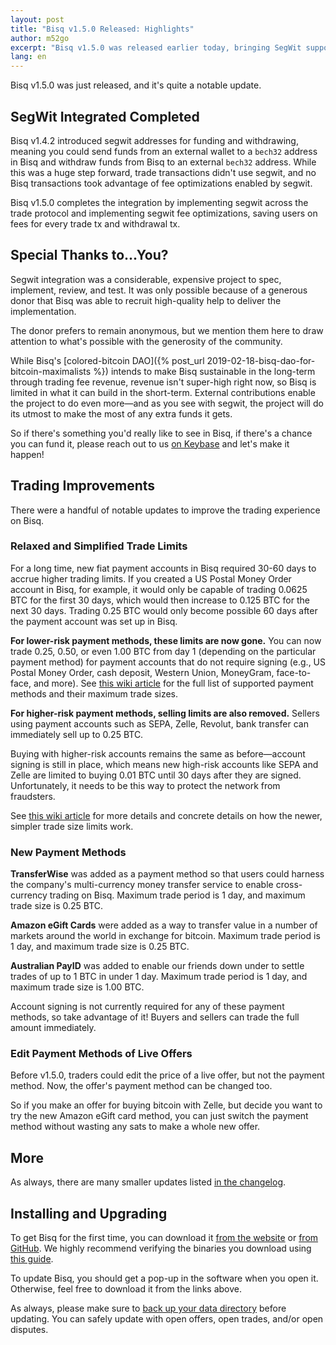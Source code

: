 ```yaml
---
layout: post
title: "Bisq v1.5.0 Released: Highlights"
author: m52go
excerpt: "Bisq v1.5.0 was released earlier today, bringing SegWit support across the trading protocol as well as a slew of updates to make trading better and more convenient. <br><br>"
lang: en
---
```


Bisq v1.5.0 was just released, and it's quite a notable update.

## SegWit Integrated Completed

Bisq v1.4.2 introduced segwit addresses for funding and withdrawing, meaning you could send funds from an external wallet to a `bech32` address in Bisq and withdraw funds from Bisq to an external `bech32` address. While this was a huge step forward, trade transactions didn't use segwit, and no Bisq transactions took advantage of fee optimizations enabled by segwit.

Bisq v1.5.0 completes the integration by implementing segwit across the trade protocol and implementing segwit fee optimizations, saving users on fees for every trade tx and withdrawal tx.

## Special Thanks to...You?

Segwit integration was a considerable, expensive project to spec, implement, review, and test. It was only possible because of a generous donor that Bisq was able to recruit high-quality help to deliver the implementation.

The donor prefers to remain anonymous, but we mention them here to draw attention to what's possible with the generosity of the community.

While Bisq's [colored-bitcoin DAO]({% post_url 2019-02-18-bisq-dao-for-bitcoin-maximalists %}) intends to make Bisq sustainable in the long-term through trading fee revenue, revenue isn't super-high right now, so Bisq is limited in what it can build in the short-term. External contributions enable the project to do even more—and as you see with segwit, the project will do its utmost to make the most of any extra funds it gets.

So if there's something you'd really like to see in Bisq, if there's a chance you can fund it, please reach out to us <a href="https://keybase.io/team/bisq" target="_blank">on Keybase</a> and let's make it happen!

## Trading Improvements

There were a handful of notable updates to improve the trading experience on Bisq.

### Relaxed and Simplified Trade Limits

For a long time, new fiat payment accounts in Bisq required 30-60 days to accrue higher trading limits. If you created a US Postal Money Order account in Bisq, for example, it would only be capable of trading 0.0625 BTC for the first 30 days, which would then increase to 0.125 BTC for the next 30 days. Trading 0.25 BTC would only become possible 60 days after the payment account was set up in Bisq.

**For lower-risk payment methods, these limits are now gone.** You can now trade 0.25, 0.50, or even 1.00 BTC from day 1 (depending on the particular payment method) for payment accounts that do not require signing (e.g., US Postal Money Order, cash deposit, Western Union, MoneyGram, face-to-face, and more). See <a href="https://bisq.wiki/Payment_methods#Fiat_payment_methods" target="_blank">this wiki article</a> for the full list of supported payment methods and their maximum trade sizes.

**For higher-risk payment methods, selling limits are also removed.** Sellers using payment accounts such as SEPA, Zelle, Revolut, bank transfer can immediately sell up to 0.25 BTC.

Buying with higher-risk accounts remains the same as before—account signing is still in place, which means new high-risk accounts like SEPA and Zelle are limited to buying 0.01 BTC until 30 days after they are signed. Unfortunately, it needs to be this way to protect the network from fraudsters.

See <a href="https://bisq.wiki/Account_limits" target="_blank">this wiki article</a> for more details and concrete details on how the newer, simpler trade size limits work.

### New Payment Methods

**TransferWise** was added as a payment method so that users could harness the company's multi-currency money transfer service to enable cross-currency trading on Bisq. Maximum trade period is 1 day, and maximum trade size is 0.25 BTC.

**Amazon eGift Cards** were added as a way to transfer value in a number of markets around the world in exchange for bitcoin. Maximum trade period is 1 day, and maximum trade size is 0.25 BTC.

**Australian PayID** was added to enable our friends down under to settle trades of up to 1 BTC in under 1 day. Maximum trade period is 1 day, and maximum trade size is 1.00 BTC.

Account signing is not currently required for any of these payment methods, so take advantage of it! Buyers and sellers can trade the full amount immediately.

### Edit Payment Methods of Live Offers

Before v1.5.0, traders could edit the price of a live offer, but not the payment method. Now, the offer's payment method can be changed too.

So if you make an offer for buying bitcoin with Zelle, but decide you want to try the new Amazon eGift card method, you can just switch the payment method without wasting any sats to make a whole new offer.

## More

As always, there are many smaller updates listed <a href="https://github.com/bisq-network/bisq/releases/tag/v1.5.0" target="_blank">in the changelog</a>.

## Installing and Upgrading

To get Bisq for the first time, you can download it <a href="https://bisq.network/downloads/">from the website</a> or <a href="https://github.com/bisq-network/Visq/releases/tag/v1.5.0" target="_blank">from GitHub</a>. We highly recommend verifying the binaries you download using <a href="https://bisq.wiki/Downloading_and_installing#Verify_installer_file" target="_blank">this guide</a>.

To update Bisq, you should get a pop-up in the software when you open it. Otherwise, feel free to download it from the links above.

As always, please make sure to <a href="https://bisq.wiki/Backing_up_application_data" target="_blank">back up your data directory</a> before updating. You can safely update with open offers, open trades, and/or open disputes.
